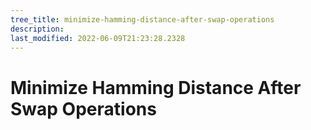 ```yaml
---
tree_title: minimize-hamming-distance-after-swap-operations
description: 
last_modified: 2022-06-09T21:23:28.2328
---
```


# Minimize Hamming Distance After Swap Operations
